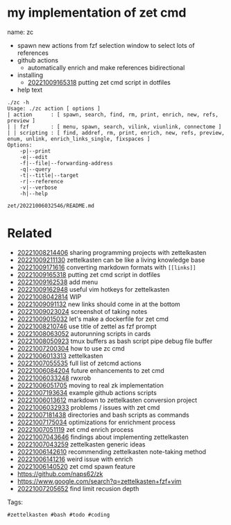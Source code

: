 # my implementation of zet cmd

name: zc
- spawn new actions from fzf selection window to select lots of references
- github actions
  - automatically enrich and make references bidirectional
- installing
  - [20221009165318](/zet/20221009165318/README.md) putting zet cmd script in dotfiles
- help text
```
./zc -h
Usage: ./zc action [ options ]
| action      : [ spawn, search, find, rm, print, enrich, new, refs, preview ]
| | fzf       : [ menu, spawn, search, vilink, viunlink, connectome ]
| | scripting : [ find, addref, rm, print, enrich, new, refs, preview, enum, unlink, enrich_links_single, fixspaces ]
Options:
    -p|--print
    -e|--edit
    -f|--file|--forwarding-address
    -q|--query
    -t|--title|--target
    -r|--reference
    -v|--verbose
    -h|--help
```

` zet/20221006032546/README.md `

# Related

- [20221008214406](/zet/20221008214406/README.md) sharing programming projects with zettelkasten
- [20221009211130](/zet/20221009211130/README.md) zettelkasten can be like a living knowledge base
- [20221009171616](/zet/20221009171616/README.md) converting markdown formats with `[[links]]`
- [20221009165318](/zet/20221009165318/README.md) putting zet cmd script in dotfiles
- [20221009162538](/zet/20221009162538/README.md) add menu
- [20221009162948](/zet/20221009162948/README.md) useful vim hotkeys for zettelkasten
- [20221008042814](/zet/20221008042814/README.md) WIP
- [20221009091132](/zet/20221009091132/README.md) new links should come in at the bottom
- [20221009023024](/zet/20221009023024/README.md) screenshot of taking notes
- [20221009015032](/zet/20221009015032/README.md) let's make a dockerfile for zet cmd
- [20221008210746](/zet/20221008210746/README.md) use title of zettel as fzf prompt
- [20221008063052](/zet/20221008063052/README.md) autorunning scripts in cards
- [20221008050923](/zet/20221008050923/README.md) tmux buffers as bash script pipe debug file buffer
- [20221007200304](/zet/20221007200304/README.md) how to use zc cmd
- [20221006013313](/zet/20221006013313/README.md) zettelkasten
- [20221007055535](/zet/20221007055535/README.md) full list of zetcmd actions
- [20221006084204](/zet/20221006084204/README.md) future enhancements to zet cmd
- [20221006033248](/zet/20221006033248/README.md) rwxrob
- [20221006051705](/zet/20221006051705/README.md) moving to real zk implementation
- [20221007193634](/zet/20221007193634/README.md) example github actions scripts
- [20221006013612](/zet/20221006013612/README.md) markdown to zettelkasten conversion project
- [20221006032933](/zet/20221006032933/README.md) problems / issues with zet cmd
- [20221007181438](/zet/20221007181438/README.md) directories and bash scripts as commands
- [20221007175034](/zet/20221007175034/README.md) optimizations for enrichment process
- [20221007051119](/zet/20221007051119/README.md) zet cmd enrich process
- [20221007043646](/zet/20221007043646/README.md) findings about implementing zettelkasten
- [20221007043259](/zet/20221007043259/README.md) zettelkasten generic ideas
- [20221006142610](/zet/20221006142610/README.md) recommending zettelkasten note-taking method
- [20221006141216](/zet/20221006141216/README.md) weird issue with enrich
- [20221006140520](/zet/20221006140520/README.md) zet cmd spawn feature
- https://github.com/naps62/zk
- https://www.google.com/search?q=zettelkasten+fzf+vim
- [20221007205652](/zet/20221007205652/README.md) find limit recusion depth

Tags:

    #zettelkasten #bash #todo #coding 
